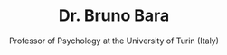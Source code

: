 ---
title: Dr. Bruno Bara
name: Bruno-Bara
subtitle: Professor of Psychology at the University of Turin (Italy)
layout: 2017_default
modal-id: 1
img: Bruno-Bara.jpg
thumbnail: Bruno-Bara.jpg
alt: Picture of Dr. Bruno Bara
topic: The neural network of intentions in healthy and pathological people
description: I show how my research group empirically tested one of the most relevant topics in philosophy of mind through a series of fMRI experiments&#58; the nature of different types of intention. To this aim, firstly I trace a theoretical distinction among private, social, and communicative intentions. Then I propose a set of predictions concerning the recognition of these three types of intention in healthy individuals, and I report the experimental results corroborating our theoretical model of intentions. <br><br> The second question I face is whether intention processing is affected by the expressive means through which a communicative intention is conveyed, i.e., the linguistic or extralinguistic gestural means. Combined factorial and conjunction analyses are used to test two sets of predictions  first, that a common brain network is recruited for the comprehension of communicative intentions independently of the modality through which they are conveyed; second, that additional brain areas are specifically recruited depending on the communicative modality employed, reflecting distinct sensorimotor gateways. Our results show that a common neural network is engaged in communicative intention processing independently of the modality employed.<br><br>Third, being able to comprehend communicative intentions and to recognize whether such intentions are directed toward us or not is extremely important in social interaction. Two brain systems, the mentalizing and the mirror neuron system, have been proposed to underlie intention recognition. Categorical and functional connectivity analyses show that both systems contribute to the encoding of communicative intentions and that both systems are significantly stronger activated and more strongly coupled when communicative actions are directed toward ourselves.<br><br>Finally, I derive from our model predictions relevant for the domain of psychopathological functioning. In particular, I treat the cases of both hyper-intentionality (as in paranoid schizophrenia) and hypo-intentionality (as in autistic spectrum disorders). My conclusion is that the theoretical model of intention I propose contributes to enlarge our knowledge on the neurobiological bases of intention processing, in both healthy people and in people with impairments to the neurocognitive system that underlies intention recognition.

---
